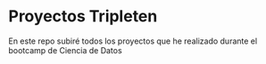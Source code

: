 # Proyectos Tripleten

En este repo subiré todos los proyectos que he realizado durante el bootcamp de Ciencia de Datos 